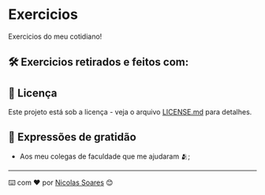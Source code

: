 # Exercicios

Exercicios do meu cotidiano! 

## 🛠️ Exercicios retirados e feitos com:



## 📄 Licença

Este projeto está sob a licença - veja o arquivo [LICENSE.md](https://github.com/usuario/projeto/licenca) para detalhes.

## 🎁 Expressões de gratidão

* Aos meu colegas de faculdade que me ajudaram 🫂;


---
⌨️ com ❤️ por [Nicolas Soares](https://github.com/NicolasSSantos) 😊